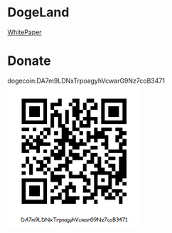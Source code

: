 # DogeLand
[WhitePaper](./doc/DogeLand_WhitePaper.pdf)  
  
# Donate   
dogecoin:DA7m9LDNxTrpoagyhVcwarG9Nz7coB3471  
![Image](./doc/images/do.png) 